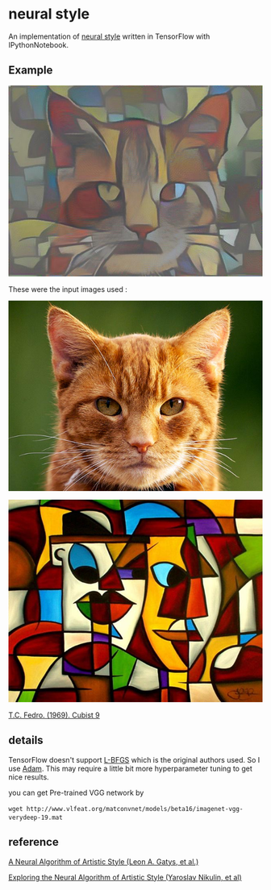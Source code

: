 # neural style

An implementation of [neural style][paper] written in TensorFlow with IPythonNotebook.

## Example

![output](images/output_cat.jpg)

These were the input images used :

![input-content](images/cat.jpg)

![input-style](images/Cubist-9.jpg)

[T.C. Fedro. (1969). Cubist 9][style]   

## details

TensorFlow doesn't support [L-BFGS][l-bfgs] which is the original authors used.
So I use [Adam][adam]. This may require a little bit more hyperparameter tuning to get nice results.

you can get Pre-trained VGG network by

`wget http://www.vlfeat.org/matconvnet/models/beta16/imagenet-vgg-verydeep-19.mat`


## reference
[A Neural Algorithm of Artistic Style (Leon A. Gatys, et al.)][paper]

[Exploring the Neural Algorithm of Artistic Style (Yaroslav Nikulin, et al)][paper2]

[paper]: http://arxiv.org/pdf/1508.06576v2.pdf
[paper2]: http://arxiv.org/pdf/1602.07188v1.pdf
[style]: http://www.ebsqart.com/Art-Galleries/Contemporary-Cubism/43/Cubist-9/204218/
[l-bfgs]: https://en.wikipedia.org/wiki/Limited-memory_BFGS
[adam]: http://arxiv.org/abs/1412.6980
